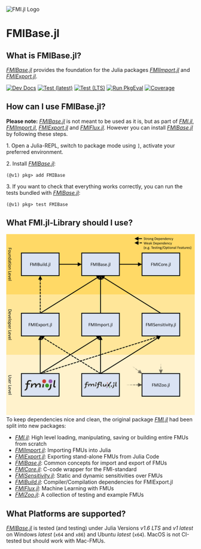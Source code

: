 ![FMI.jl Logo](https://github.com/ThummeTo/FMI.jl/blob/main/logo/dark/fmijl_logo_640_320.png?raw=true "FMI.jl Logo")
# FMIBase.jl

## What is FMIBase.jl?
[*FMIBase.jl*](https://github.com/ThummeTo/FMIBase.jl) provides the foundation for the Julia packages [*FMIImport.jl*](https://github.com/ThummeTo/FMIImport.jl) and [*FMIExport.jl*](https://github.com/ThummeTo/FMIExport.jl).

[![Dev Docs](https://img.shields.io/badge/docs-dev-blue.svg)](https://ThummeTo.github.io/FMI.jl/dev)
[![Test (latest)](https://github.com/ThummeTo/FMIBase.jl/actions/workflows/TestLatest.yml/badge.svg)](https://github.com/ThummeTo/FMIBase.jl/actions/workflows/TestLatest.yml)
[![Test (LTS)](https://github.com/ThummeTo/FMIBase.jl/actions/workflows/TestLTS.yml/badge.svg)](https://github.com/ThummeTo/FMIBase.jl/actions/workflows/TestLTS.yml)
[![Run PkgEval](https://github.com/ThummeTo/FMIBase.jl/actions/workflows/Eval.yml/badge.svg)](https://github.com/ThummeTo/FMIBase.jl/actions/workflows/Eval.yml)
[![Coverage](https://codecov.io/gh/ThummeTo/FMIBase.jl/branch/main/graph/badge.svg)](https://codecov.io/gh/ThummeTo/FMIBase.jl)

## How can I use FMIBase.jl?
**Please note:** [*FMIBase.jl*](https://github.com/ThummeTo/FMIBase.jl) is not meant to be used as it is, but as part of [*FMI.jl*](https://github.com/ThummeTo/FMI.jl), [*FMIImport.jl*](https://github.com/ThummeTo/FMIImport.jl), [*FMIExport.jl*](https://github.com/ThummeTo/FMIExport.jl) and [*FMIFlux.jl*](https://github.com/ThummeTo/FMIFlux.jl). However you can install [*FMIBase.jl*](https://github.com/ThummeTo/FMIBase.jl) by following these steps.

1\. Open a Julia-REPL, switch to package mode using `]`, activate your preferred environment.

2\. Install [*FMIBase.jl*](https://github.com/ThummeTo/FMIBase.jl):
```julia-repl
(@v1) pkg> add FMIBase
```

3\. If you want to check that everything works correctly, you can run the tests bundled with [*FMIBase.jl*](https://github.com/ThummeTo/FMIBase.jl):
```julia-repl
(@v1) pkg> test FMIBase
```

## What FMI.jl-Library should I use?
![FMI.jl Family](https://github.com/ThummeTo/FMI.jl/blob/main/docs/src/assets/FMI_JL_family.png?raw=true "FMI.jl Family")
To keep dependencies nice and clean, the original package [*FMI.jl*](https://github.com/ThummeTo/FMI.jl) had been split into new packages:
- [*FMI.jl*](https://github.com/ThummeTo/FMI.jl): High level loading, manipulating, saving or building entire FMUs from scratch
- [*FMIImport.jl*](https://github.com/ThummeTo/FMIImport.jl): Importing FMUs into Julia
- [*FMIExport.jl*](https://github.com/ThummeTo/FMIExport.jl): Exporting stand-alone FMUs from Julia Code
- [*FMIBase.jl*](https://github.com/ThummeTo/FMIBase.jl): Common concepts for import and export of FMUs
- [*FMICore.jl*](https://github.com/ThummeTo/FMICore.jl): C-code wrapper for the FMI-standard
- [*FMISensitivity.jl*](https://github.com/ThummeTo/FMISensitivity.jl): Static and dynamic sensitivities over FMUs
- [*FMIBuild.jl*](https://github.com/ThummeTo/FMIBuild.jl): Compiler/Compilation dependencies for FMIExport.jl
- [*FMIFlux.jl*](https://github.com/ThummeTo/FMIFlux.jl): Machine Learning with FMUs
- [*FMIZoo.jl*](https://github.com/ThummeTo/FMIZoo.jl): A collection of testing and example FMUs

## What Platforms are supported?
[*FMIBase.jl*](https://github.com/ThummeTo/FMIBase.jl) is tested (and testing) under Julia Versions *v1.6 LTS* and *v1 latest* on Windows *latest* (`x64` and `x86`) and Ubuntu *latest* (`x64`). MacOS is not CI-tested but should work with Mac-FMUs.